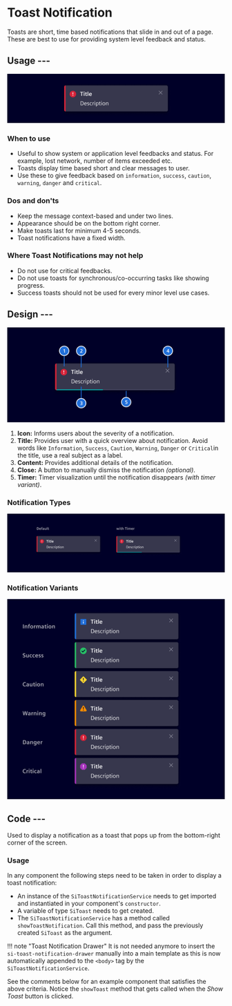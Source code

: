# Toast Notification

Toasts are short, time based notifications that slide in and out of a page.
These are best to use for providing system level feedback and status.

## Usage ---

![Toast notification](images/toast-notification.png)

### When to use

- Useful to show system or application level feedbacks and status.
  For example, lost network, number of items exceeded etc.
- Toasts display time based short and clear messages to user.
- Use these to give feedback based on `information`, `success`, `caution`, `warning`, `danger` and
`critical`.

### Dos and don'ts

- Keep the message context-based and under two lines.
- Appearance should be on the bottom right corner.
- Make toasts last for minimum 4-5 seconds.
- Toast notifications have a fixed width.

### Where Toast Notifications may not help

- Do not use for critical feedbacks.
- Do not use toasts for synchronous/co-occurring tasks like showing progress.
- Success toasts should not be used for every minor level use cases.

## Design ---

![Toast notification specification](images/toast-notification-usage-construction.png)

1. **Icon:** Informs users about the severity of a notification.
2. **Title:** Provides user with a quick overview about notification. Avoid
   words like `Information`, `Success`, `Caution`, `Warning`, `Danger` or
`Critical`in the title, use a real subject as a label.
3. **Content:** Provides additional details of the notification.
4. **Close:** A button to manually dismiss the notification *(optional)*.
5. **Timer:** Timer visualization until the notification disappears *(with timer variant)*.

### Notification Types

![Toast notification types](images/toast-notification-usage-types.png)

### Notification Variants

![Toast notification variations](images/toast-notification-usage-variations.png)

## Code ---

Used to display a notification as a toast that pops up from the bottom-right
corner of the screen.

### Usage

In any component the following steps need to be taken in order to display
a toast notification:

- An instance of the `SiToastNotificationService` needs to get imported and
  instantiated in your component's `constructor`.
- A variable of type `SiToast` needs to get created.
- The `SiToastNotificationService` has a method called `showToastNotification`.
  Call this method, and pass the previously created `SiToast` as the argument.

!!! note "Toast Notification Drawer"
    It is not needed anymore to insert the `si-toast-notification-drawer`
    manually into a main template as this is now automatically appended to the
    `<​body​>` tag by the `SiToastNotificationService`.

See the comments below for an example component that satisfies the above
criteria. Notice the `showToast` method that gets called when the *Show Toast*
button is clicked.

<si-docs-component example="si-toast-notification/si-toast-notification"></si-docs-component>

<si-docs-api injectable="SiToastNotificationService"></si-docs-api>

<si-docs-types></si-docs-types>
